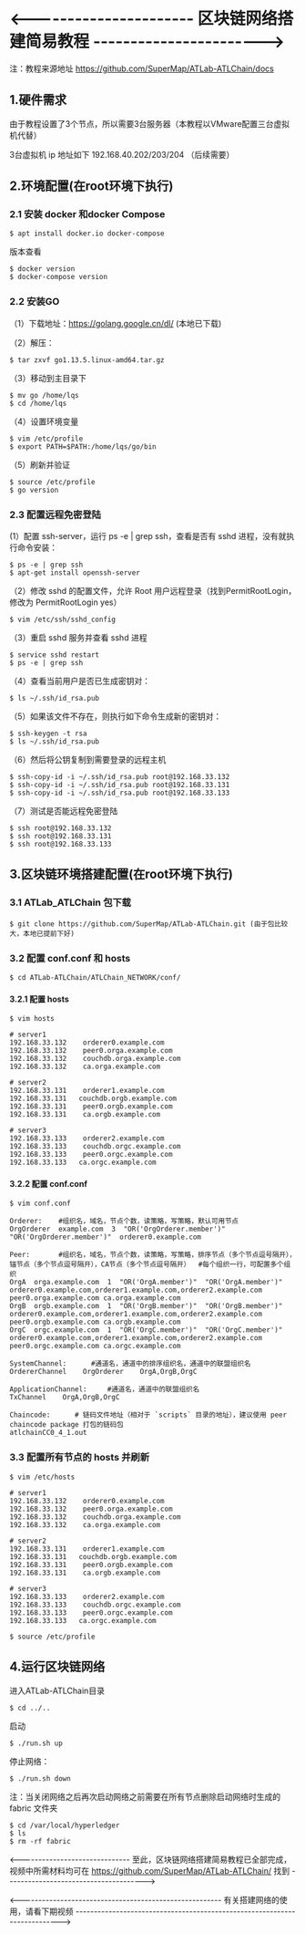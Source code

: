 

# <----------------------  区块链网络搭建简易教程  ----------------------->

注：教程来源地址 https://github.com/SuperMap/ATLab-ATLChain/docs 

## 1.硬件需求
由于教程设置了3个节点，所以需要3台服务器（本教程以VMware配置三台虚拟机代替）

3台虚拟机 ip 地址如下 192.168.40.202/203/204 （后续需要）

## 2.环境配置(在root环境下执行) 
		
### 2.1 安装 docker 和docker Compose

```shell
$ apt install docker.io docker-compose
```
版本查看

```shell
$ docker version  
$ docker-compose version
```		

### 2.2 安装GO

（1）下载地址：https://golang.google.cn/dl/  (本地已下载)

（2）解压： 

```shell
$ tar zxvf go1.13.5.linux-amd64.tar.gz 
```		

（3）移动到主目录下

```shell
$ mv go /home/lqs 
$ cd /home/lqs
```		

（4）设置环境变量

```shell
$ vim /etc/profile 
$ export PATH=$PATH:/home/lqs/go/bin
```	

（5）刷新并验证

```shell
$ source /etc/profile
$ go version
```	
				
### 2.3 配置远程免密登陆

(1）配置 ssh-server，运行 ps -e | grep ssh，查看是否有 sshd 进程，没有就执行命令安装：

```shell
$ ps -e | grep ssh
$ apt-get install openssh-server
```	

（2）修改 sshd 的配置文件，允许 Root 用户远程登录（找到PermitRootLogin，修改为 PermitRootLogin yes）

```shell
$ vim /etc/ssh/sshd_config	
```	

（3）重启 sshd 服务并查看 sshd 进程

```shell
$ service sshd restart
$ ps -e | grep ssh
```	

（4）查看当前用户是否已生成密钥对：

```shell
$ ls ~/.ssh/id_rsa.pub
```	

（5）如果该文件不存在，则执行如下命令生成新的密钥对：

```shell
$ ssh-keygen -t rsa
$ ls ~/.ssh/id_rsa.pub
```	

（6）然后将公钥复制到需要登录的远程主机

```shell
$ ssh-copy-id -i ~/.ssh/id_rsa.pub root@192.168.33.132
$ ssh-copy-id -i ~/.ssh/id_rsa.pub root@192.168.33.131
$ ssh-copy-id -i ~/.ssh/id_rsa.pub root@192.168.33.133
```	

（7）测试是否能远程免密登陆

```shell
$ ssh root@192.168.33.132			
$ ssh root@192.168.33.131			
$ ssh root@192.168.33.133	
```		

##  3.区块链环境搭建配置(在root环境下执行) 

### 3.1 ATLab_ATLChain 包下载

```shell
$ git clone https://github.com/SuperMap/ATLab-ATLChain.git (由于包比较大，本地已提前下好)
```	
		
### 3.2 配置 conf.conf 和 hosts

```shell
$ cd ATLab-ATLChain/ATLChain_NETWORK/conf/
```	
		
#### 3.2.1 配置 hosts 

```shell
$ vim hosts

# server1
192.168.33.132    orderer0.example.com
192.168.33.132    peer0.orga.example.com
192.168.33.132    couchdb.orga.example.com
192.168.33.132    ca.orga.example.com

# server2
192.168.33.131    orderer1.example.com
192.168.33.131   couchdb.orgb.example.com
192.168.33.131    peer0.orgb.example.com
192.168.33.131    ca.orgb.example.com

# server3
192.168.33.133    orderer2.example.com
192.168.33.133    couchdb.orgc.example.com
192.168.33.133    peer0.orgc.example.com
192.168.33.133   ca.orgc.example.com
```

#### 3.2.2 配置 conf.conf

```shell
$ vim conf.conf

Orderer:    #组织名，域名，节点个数，读策略，写策略，默认可用节点
OrgOrderer  example.com  3  "OR('OrgOrderer.member')"  "OR('OrgOrderer.member')"  orderer0.example.com

Peer:       #组织名，域名，节点个数，读策略，写策略，排序节点（多个节点逗号隔开），锚节点（多个节点逗号隔开），CA节点（多个节点逗号隔开）  #每个组织一行，可配置多个组织
OrgA  orga.example.com  1  "OR('OrgA.member')"  "OR('OrgA.member')"  orderer0.example.com,orderer1.example.com,orderer2.example.com  peer0.orga.example.com ca.orga.example.com
OrgB  orgb.example.com  1  "OR('OrgB.member')"  "OR('OrgB.member')"  orderer0.example.com,orderer1.example.com,orderer2.example.com  peer0.orgb.example.com ca.orgb.example.com
OrgC  orgc.example.com  1  "OR('OrgC.member')"  "OR('OrgC.member')"  orderer0.example.com,orderer1.example.com,orderer2.example.com  peer0.orgc.example.com ca.orgc.example.com

SystemChannel:      #通道名，通道中的排序组织名，通道中的联盟组织名
OrdererChannel    OrgOrderer    OrgA,OrgB,OrgC

ApplicationChannel:     #通道名，通道中的联盟组织名
TxChannel    OrgA,OrgB,OrgC

Chaincode:      # 链码文件地址（相对于 `scripts` 目录的地址），建议使用 peer chaincode package 打包的链码包
atlchainCC0_4_1.out
```
		
### 3.3 配置所有节点的 hosts 并刷新		
		
```shell	
$ vim /etc/hosts

# server1
192.168.33.132    orderer0.example.com
192.168.33.132    peer0.orga.example.com
192.168.33.132    couchdb.orga.example.com
192.168.33.132    ca.orga.example.com

# server2
192.168.33.131    orderer1.example.com
192.168.33.131   couchdb.orgb.example.com
192.168.33.131    peer0.orgb.example.com
192.168.33.131    ca.orgb.example.com

# server3
192.168.33.133    orderer2.example.com
192.168.33.133    couchdb.orgc.example.com
192.168.33.133    peer0.orgc.example.com
192.168.33.133   ca.orgc.example.com

$ source /etc/profile
```	

## 4.运行区块链网络
		
进入ATLab-ATLChain目录

 ```shell       
$ cd ../..
```	

启动

```shell
$ ./run.sh up 
```	

停止网络：

```shell
$ ./run.sh down
```	

注：当关闭网络之后再次启动网络之前需要在所有节点删除启动网络时生成的 fabric 文件夹

```shell
$ cd /var/local/hyperledger
$ ls
$ rm -rf fabric
```						
		
<------------------------------ 至此，区块链网络搭建简易教程已全部完成，视频中所需材料均可在 https://github.com/SuperMap/ATLab-ATLChain/ 找到 -------------------------------------->

<-------------------------------------------------------       有关搭建网络的使用，请看下期视频         -------------------------------------------------------------------------->
